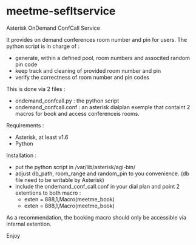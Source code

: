 # meetme-sefltservice


Asterisk OnDemand ConfCall Service


It provides on demand conferences room number and pin for users. The python script is in charge of :


- generate, within a defined pool, room numbers and associted random pin code
- keep track and cleaning of provided room number and pin
- verify the correctness of room number and pin codes

This is done via 2 files :

- ondemand_confcall.py : the python script
- ondemand_confcall.conf : an asterisk dialplan exemple that containt 2 macros for book and access conferenceis rooms.

Requirements :

- Asterisk, at least v1.6
- Python 

Installation :

- put the python script in /var/lib/asterisk/agi-bin/
- adjust db_path, room_range and random_pin to you convenience. (db file need to be writable by Asterisk)
- include the ondemand_conf_call.conf in your dial plan and point 2 extentions to both macro :
	- exten = 888,1,Macro(meetme_book)
	- exten = 888,1,Macro(meetme_book)

As a recommendation, the booking macro should only be accessible via internal extention.

Enjoy
